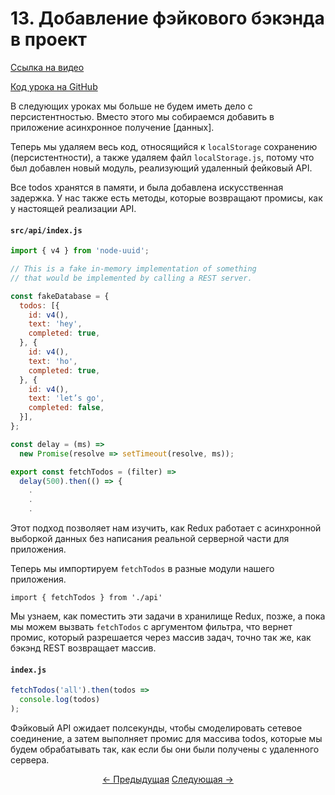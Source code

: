 # 13. Добавление фэйкового бэкэнда в проект
[Ссылка на видео](https://egghead.io/lessons/javascript-redux-adding-a-fake-backend-to-the-project)

[Код урока на GitHub](https://github.com/gaearon/todos/tree/13-adding-a-fake-backend)

В следующих уроках мы больше не будем иметь дело с персистентностью. Вместо этого мы собираемся добавить в приложение асинхронное получение [данных].

Теперь мы удаляем весь код, относящийся к `localStorage` сохранению (персистентности), а также удаляем файл `localStorage.js`, потому что был добавлен новый модуль, реализующий удаленный фейковый API.

Все todos хранятся в памяти, и была добавлена искусственная задержка. У нас также есть методы, которые возвращают промисы, как у настоящей реализации API.

#### `src/api/index.js`
```javascript
import { v4 } from 'node-uuid';

// This is a fake in-memory implementation of something
// that would be implemented by calling a REST server.

const fakeDatabase = {
  todos: [{
    id: v4(),
    text: 'hey',
    completed: true,
  }, {
    id: v4(),
    text: 'ho',
    completed: true,
  }, {
    id: v4(),
    text: 'let’s go',
    completed: false,
  }],
};

const delay = (ms) =>
  new Promise(resolve => setTimeout(resolve, ms));

export const fetchTodos = (filter) =>
  delay(500).then(() => {
    .
    .
    .
```

Этот подход позволяет нам изучить, как Redux работает с асинхронной выборкой данных без написания реальной серверной части для приложения.

Теперь мы импортируем `fetchTodos` в разные модули нашего приложения.

`import { fetchTodos } from './api'`

Мы узнаем, как поместить эти задачи в хранилище Redux, позже, а пока мы можем вызвать `fetchTodos` с аргументом фильтра, что вернет промис, который разрешается через массив задач, точно так же, как бэкэнд REST возвращает массив.

#### `index.js`
```javascript
fetchTodos('all').then(todos =>
  console.log(todos)
);
```

Фэйковый API ожидает полсекунды, чтобы смоделировать сетевое соединение, а затем выполняет промис для массива todos, которые мы будем обрабатывать так, как если бы они были получены с удаленного сервера.


<p align="center">
<a href="./12-Wrapping_dispatch_to_Log_Actions.md"><- Предыдущая</a>
<a href="./14-Fetching_Data_on_Route_Change.md">Следующая -></a>
</p>